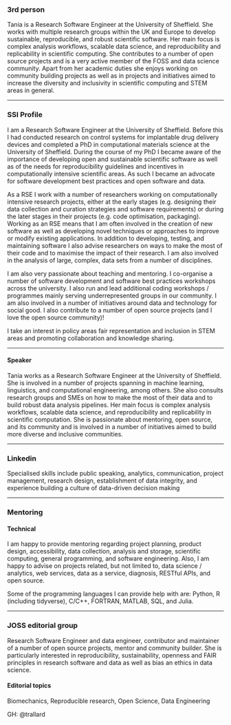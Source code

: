 ### 3rd person

Tania is a Research Software Engineer at the University of Sheffield. She works with multiple research groups within the UK and Europe to develop sustainable, reproducible, and robust scientific software.
Her main focus is complex analysis workflows, scalable data science, and reproducibility and replicability in scientific computing. She contributes to a number of open source projects and is a very active member of the FOSS and data science community. Apart from her academic duties she enjoys working on community building projects as well as in projects and initiatives aimed to increase the diversity and inclusivity in scientific computing and STEM areas in general.

---

### SSI Profile

I am a Research Software Engineer at the University of Sheffield. Before this I had conducted research on control systems for implantable drug delivery devices and completed a PhD in computational materials science at the University of Sheffield. During the course of my PhD I became aware of the importance of developing open and sustainable scientific software as well as of the needs for reproducibility guidelines and incentives in computationally intensive scientific areas. As such I became an advocate for software development best practices and open software and data.

As a RSE I work with a number of researchers working on computationally intensive research projects, either at the early stages (e.g. designing their data collection and curation strategies and software requirements) or during the later stages in their projects (e.g. code optimisation, packaging).
Working as an RSE means that I am often involved in the creation of new software as well as developing novel techniques or approaches to improve or modify existing applications.
In addition to developing, testing, and maintaining software I also advise researchers on ways to make the most of their code and to maximise the impact of their research. I am also involved in the analysis of large, complex, data sets from a number of disciplines.

I am also very passionate about teaching and mentoring. I co-organise a number of software development and software best practices workshops across the university. I also run and lead additional coding workshops / programmes mainly serving underrepresented groups in our community. I am also involved in a number of initiatives around data and technology for social good. I also contribute  to a number of open source projects (and I love the open source community)!

I take an interest in policy areas fair representation and inclusion in STEM areas and promoting collaboration and knowledge sharing.

----

#### Speaker
Tania works as a Research Software Engineer at the University of Sheffield. She is involved in a number of projects spanning in machine learning, linguistics, and computational engineering, among others. She also consults research groups and SMEs on how to make the most of their data and to build robust data analysis pipelines. Her main focus is complex analysis workflows, scalable data science, and reproducibility and replicability in scientific computation. She is passionate about mentoring, open source, and its community and is involved in a number of initiatives aimed to build more diverse and inclusive communities.

-----
### Linkedin

Specialised skills include public speaking, analytics, communication, project management, research design, establishment of data integrity, and experience building a culture of data-driven decision making


---
### Mentoring

#### Technical
I am happy to provide mentoring regarding project planning, product design, accessibility, data collection, analysis and storage, scientific computing, general programming, and software engineering. Also, I am happy to advise on projects related, but not limited to, data science / analytics, web services, data as a service, diagnosis, RESTful APIs, and open source.

Some of the programming languages I can provide help with are: Python, R (including tidyverse), C/C++, FORTRAN, MATLAB, SQL, and Julia.

---
### JOSS editorial group
Research Software Engineer and data engineer, contributor and maintainer of a number of open source projects, mentor and community builder. 
She is particularly interested in reproducibility, sustainability, openness and FAIR principles in research software and data as well as bias an ethics in data science. 

#### Editorial topics
Biomechanics, Reproducible research, Open Science, Data Engineering 

GH: @trallard
